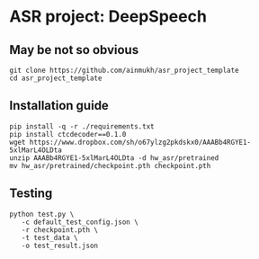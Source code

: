# ASR project: DeepSpeech

## May be not so obvious
```shell
git clone https://github.com/ainmukh/asr_project_template
cd asr_project_template
```

## Installation guide

```shell
pip install -q -r ./requirements.txt
pip install ctcdecoder==0.1.0
wget https://www.dropbox.com/sh/o67ylzg2pkdskx0/AAABb4RGYE1-5xlMarL4OLDta
unzip AAABb4RGYE1-5xlMarL4OLDta -d hw_asr/pretrained
mv hw_asr/pretrained/checkpoint.pth checkpoint.pth
```

## Testing
```shell
python test.py \
   -c default_test_config.json \
   -r checkpoint.pth \
   -t test_data \
   -o test_result.json
```
